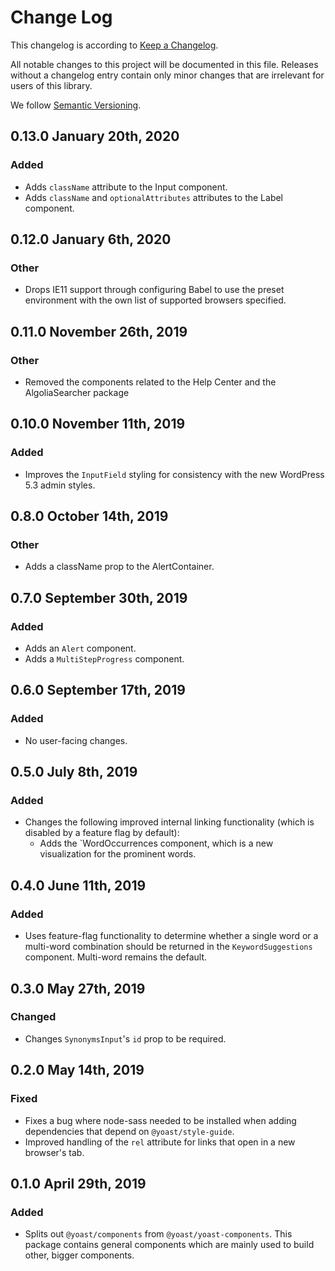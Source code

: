 # Change Log

This changelog is according to [Keep a Changelog](http://keepachangelog.com).

All notable changes to this project will be documented in this file. Releases without a changelog entry contain only minor changes that are irrelevant for users of this library.

We follow [Semantic Versioning](http://semver.org/).

## 0.13.0 January 20th, 2020
### Added
* Adds `className` attribute to the Input component.
* Adds `className` and `optionalAttributes` attributes to the Label component.

## 0.12.0 January 6th, 2020
### Other
* Drops IE11 support through configuring Babel to use the preset environment with the own list of supported browsers specified.

## 0.11.0 November 26th, 2019
### Other
* Removed the components related to the Help Center and the AlgoliaSearcher package

## 0.10.0 November 11th, 2019
### Added
* Improves the `InputField` styling for consistency with the new WordPress 5.3 admin styles.

## 0.8.0 October 14th, 2019
### Other
* Adds a className prop to the AlertContainer.

## 0.7.0 September 30th, 2019
### Added
* Adds an `Alert` component.
* Adds a `MultiStepProgress` component.

## 0.6.0 September 17th, 2019
### Added
* No user-facing changes.

## 0.5.0 July 8th, 2019
### Added
* Changes the following improved internal linking functionality (which is disabled by a feature flag by default):
  * Adds the `WordOccurrences component, which is a new visualization for the prominent words.

## 0.4.0 June 11th, 2019
### Added
* Uses feature-flag functionality to determine whether a single word or a multi-word combination should be returned in the `KeywordSuggestions` component. Multi-word remains the default.

## 0.3.0 May 27th, 2019
### Changed
* Changes `SynonymsInput`'s `id` prop to be required.

## 0.2.0 May 14th, 2019
### Fixed
* Fixes a bug where node-sass needed to be installed when adding dependencies that depend on `@yoast/style-guide`.
* Improved handling of the `rel` attribute for links that open in a new browser's tab.

## 0.1.0 April 29th, 2019
### Added
* Splits out `@yoast/components` from `@yoast/yoast-components`. This package contains general components which are mainly used to build other, bigger components.
